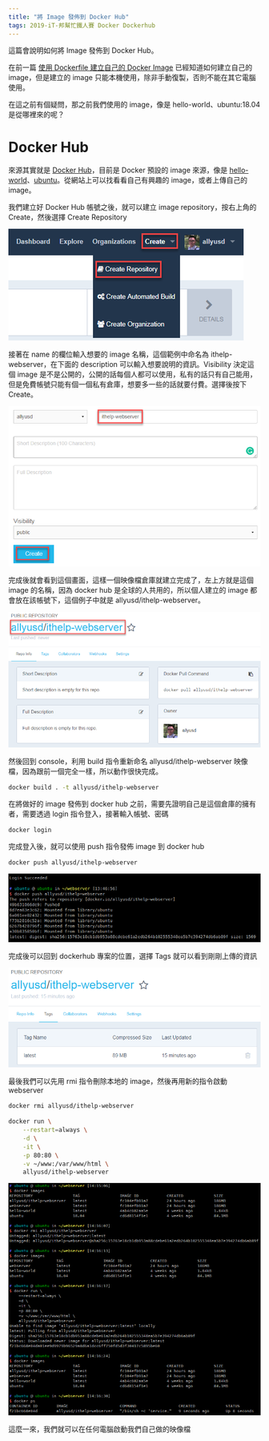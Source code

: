 ```yaml
---
title: "將 Image 發佈到 Docker Hub"
tags: 2019-iT-邦幫忙鐵人賽 Docker Dockerhub
---
```


這篇會說明如何將 Image 發佈到 Docker Hub。

在前一篇 [使用 Dockerfile 建立自己的 Docker Image](https://twblog.hongjianching.com/2018/10/06/using-dockerfile-build-docker-image/) 已經知道如何建立自己的 image，但是建立的 image 只能本機使用，除非手動復製，否則不能在其它電腦使用。

在這之前有個疑問，那之前我們使用的 image，像是 hello-world、ubuntu:18.04 是從哪裡來的呢？

# Docker Hub
來源其實就是 [Docker Hub](https://hub.docker.com/)，目前是 Docker 預設的 image 來源，像是 [hello-world](https://hub.docker.com/_/hello-world/)、[ubuntu](https://hub.docker.com/_/ubuntu/)。從網站上可以找看看自己有興趣的 image，或者上傳自己的 image。

我們建立好 Docker Hub 帳號之後，就可以建立 image repository，按右上角的 Create，然後選擇 Create Repository

![](/assets/images/2018-10-07-push-image-to-dockerhub/2018-10-07_21-28-11.png)

接著在 name 的欄位輸入想要的 image 名稱，這個範例中命名為 ithelp-webserver，在下面的 description 可以輸入想要說明的資訊。Visibility 決定這個 image 是不是公開的，公開的話每個人都可以使用，私有的話只有自己能用，但是免費帳號只能有個一個私有倉庫，想要多一些的話就要付費。選擇後按下 Create。

![](/assets/images/2018-10-07-push-image-to-dockerhub/2018-10-07_21-32-50.png)

完成後就會看到這個畫面，這樣一個映像檔倉庫就建立完成了，左上方就是這個 image 的名稱，因為 docker hub 是全球的人共用的，所以個人建立的 image 都會放在該帳號下，這個例子中就是 allyusd/ithelp-webserver。

![](/assets/images/2018-10-07-push-image-to-dockerhub/2018-10-07_21-37-31.png)

然後回到 console，利用 build 指令重新命名 allyusd/ithelp-webserver 映像檔，因為跟前一個完全一樣，所以動作很快完成。

```bash
docker build . -t allyusd/ithelp-webserver
```

在將做好的 image 發佈到 docker hub 之前，需要先證明自己是這個倉庫的擁有者，需要透過 login 指令登入，接著輸入帳號、密碼

```bash
docker login
```

完成登入後，就可以使用 push 指令發佈 image 到 docker hub

```bash
docker push allyusd/ithelp-webserver
```
![](/assets/images/2018-10-07-push-image-to-dockerhub/2018-10-07_22-11-55.png)

完成後可以回到 dockerhub 專案的位置，選擇 Tags 就可以看到剛剛上傳的資訊

![](/assets/images/2018-10-07-push-image-to-dockerhub/2018-10-07_22-13-23.png)

最後我們可以先用 rmi 指令刪除本地的 image，然後再用新的指令啟動 webserver

```bash
docker rmi allyusd/ithelp-webserver
```

```bash
docker run \
    --restart=always \
    -d \
    -it \
    -p 80:80 \
    -v ~/www:/var/www/html \
    allyusd/ithelp-webserver
```
![](/assets/images/2018-10-07-push-image-to-dockerhub/2018-10-07_22-18-26.png)

這麼一來，我們就可以在任何電腦啟動我們自己做的映像檔